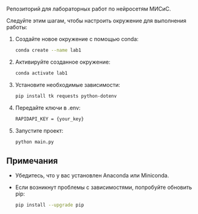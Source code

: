 Репозиторий для лабораторных работ по нейросетям МИСиС.

Следуйте этим шагам, чтобы настроить окружение для выполнения работы:

1. Создайте новое окружение с помощью conda:

   ```bash
   conda create --name lab1
   ```

2. Активируйте созданное окружение:

   ```bash
   conda activate lab1
   ```

3. Установите необходимые зависимости:

   ```bash
   pip install tk requests python-dotenv
   ```

4. Передайте ключи в .env:

   ```bash
   RAPIDAPI_KEY = {your_key}
   ```

5. Запустите проект:

   ```bash
   python main.py
   ```

## Примечания

- Убедитесь, что у вас установлен Anaconda или Miniconda.
- Если возникнут проблемы с зависимостями, попробуйте обновить pip:

  ```bash
  pip install --upgrade pip
  ```
